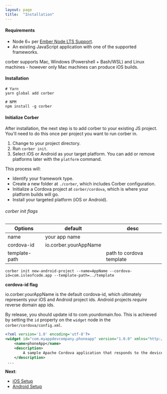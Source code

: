 ```yaml
---
layout: page
title:  "Installation"
---
```


#### Requirements
- Node 6+ per [Ember Node LTS Support](http://emberjs.com/blog/2016/09/07/ember-node-lts-support.html).
- An existing JavaScript application with one of the supported frameworks.

corber supports Mac, Windows (Powershell + Bash/WSL) and Linux machines - however only Mac machines can produce iOS builds. 

#### Installation

```cli
# Yarn
yarn global add corber

# NPM
npm install -g corber
```

#### Initialize Corber
After installation, the next step is to add corber to your existing JS project. You'll need to do this once per project you want to run corber in.

1. Change to your project directory.
2. Run `corber init`.
3. Select iOS or Android as your target platform. You can add or remove platforms later with the `platform` command. 

This process will:

- Identify your framework type.
- Create a new folder at `./corber`, which includes Corber configuration.
- Initialize a Cordova project at `corber/cordova`, which is where your platform builds will go.
- Install your targeted platform (iOS or Android).

###### corber init flags

| Options     | default   | desc |
|------------ |---------- | ---- |
| name        | your app name | |
| cordova-id   | io.corber.yourAppName | |
| template-path| | path to cordova template |

```cli
corber init new-android-project --name=AppName --cordova-id=com.isleofcode.app --template-path=../template
```
**cordova-id flag**

io.corber.yourAppName is the default cordova-id, which ultimately represents your iOS and Android project ids. Android projects _require_ reverse domain app ids.

By release, you should update id to com.yourdomain.foo. This is achieved by setting the `id` property on the `widget` node in the `corber/cordova/config.xml`.

```xml
<?xml version='1.0' encoding='utf-8'?>
<widget id="com.myappdevcompany.phoneapp" version="1.0.0" xmlns="http://www.w3.org/ns/widgets" xmlns:cdv="http://cordova.apache.org/ns/1.0">
    <name>phoneApp</name>
    <description>
        A sample Apache Cordova application that responds to the deviceready event.
    </description>
 ...
```

**Next**:

- [iOS Setup](/pages/ios-setup)
- [Android Setup](/pages/android-setup)
